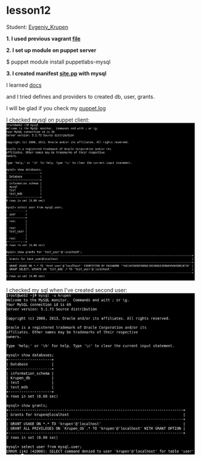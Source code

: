 # lesson12


Student: [Evgeniy_Krupen](https://upsa.epam.com/workload/employeeView.do?employeeId=4060741400038655484#emplTab=general)

**1. I used previous vagrant [file](https://github.com/evgeniy-krupen/lesson12/blob/master/Vagrantfile)**

**2. I set up module on puppet server**

$ puppet module install puppetlabs-mysql

**3. I created manifest [site.pp](https://github.com/evgeniy-krupen/lesson12/blob/master/site.pp) with mysql**

I learned [docs](https://forge.puppet.com/puppetlabs/mysql/2.2.3)

and I tried defines and providers to created db, user, grants.

I will be glad if you check my [puppet.log](https://github.com/evgeniy-krupen/lesson12/blob/master/puppet-client.log)

I checked mysql on puppet client:
![](/source/mysql.png)

I checked my sql when I've created second user:
![](https://github.com/evgeniy-krupen/lesson12/blob/master/source/mysql2.png)

